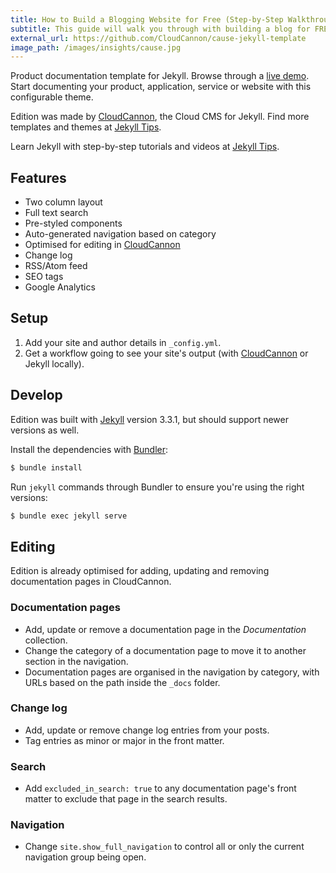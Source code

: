 ```yaml
---
title: How to Build a Blogging Website for Free (Step-by-Step Walkthrough)
subtitle: This guide will walk you through with building a blog for FREE in 2019
external_url: https://github.com/CloudCannon/cause-jekyll-template
image_path: /images/insights/cause.jpg
---
```


Product documentation template for Jekyll. Browse through a [live demo](https://long-pig.cloudvent.net/).
Start documenting your product, application, service or website with this configurable theme.

Edition was made by [CloudCannon](http://cloudcannon.com/), the Cloud CMS for Jekyll.
Find more templates and themes at [Jekyll Tips](http://jekyll.tips/templates/).

Learn Jekyll with step-by-step tutorials and videos at [Jekyll Tips](http://jekyll.tips/).

## Features

- Two column layout
- Full text search
- Pre-styled components
- Auto-generated navigation based on category
- Optimised for editing in [CloudCannon](http://cloudcannon.com/)
- Change log
- RSS/Atom feed
- SEO tags
- Google Analytics

## Setup

1. Add your site and author details in `_config.yml`.
2. Get a workflow going to see your site's output (with [CloudCannon](https://app.cloudcannon.com/) or Jekyll locally).

## Develop

Edition was built with [Jekyll](http://jekyllrb.com/) version 3.3.1, but should support newer versions as well.

Install the dependencies with [Bundler](http://bundler.io/):

```bash
$ bundle install
```

Run `jekyll` commands through Bundler to ensure you're using the right versions:

```bash
$ bundle exec jekyll serve
```

## Editing

Edition is already optimised for adding, updating and removing documentation pages in CloudCannon.

### Documentation pages

- Add, update or remove a documentation page in the _Documentation_ collection.
- Change the category of a documentation page to move it to another section in the navigation.
- Documentation pages are organised in the navigation by category, with URLs based on the path inside the `_docs` folder.

### Change log

- Add, update or remove change log entries from your posts.
- Tag entries as minor or major in the front matter.

### Search

- Add `excluded_in_search: true` to any documentation page's front matter to exclude that page in the search results.

### Navigation

- Change `site.show_full_navigation` to control all or only the current navigation group being open.
